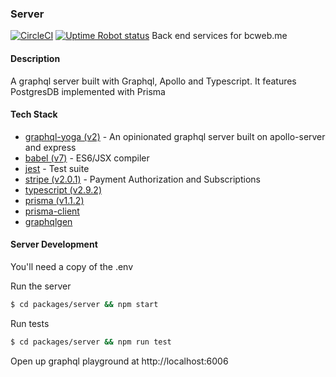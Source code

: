 ### Server
  [![CircleCI](https://circleci.com/gh/begincoffees/bcapi.svg?style=shield)](https://circleci.com/gh/begincoffees/bcclient)
  [![Uptime Robot status](https://img.shields.io/uptimerobot/status/m779426128-6b6e81ed8dc987db17d4cad2.svg)](https://stats.uptimerobot.com/nzx9jsLDw)
Back end services for bcweb.me

#### Description
A graphql server built with Graphql, Apollo and Typescript.
It features PostgresDB implemented with Prisma


#### Tech Stack
* [graphql-yoga (v2)](https://www.apollographql.com/) - An opinionated graphql server built on apollo-server and express
* [babel (v7)](https://babeljs.io/) - ES6/JSX compiler
* [jest](https://facebook.github.io/jest/) - Test suite
* [stripe (v2.0.1)](https://github.com/stripe/stripe-node) - Payment Authorization and Subscriptions
* [typescript (v2.9.2)](https://www.typescriptlang.org/)
* [prisma (v1.1.2)](https://github.com/prisma/)
* [prisma-client](https://github.com/prisma/prisma-client)
* [graphqlgen](https://github.com/prisma/graphqlgen)


#### Server Development

You'll need a copy of the .env

Run the server
```sh
$ cd packages/server && npm start
```

Run tests
```sh
$ cd packages/server && npm run test
```

Open up graphql playground at http://localhost:6006
